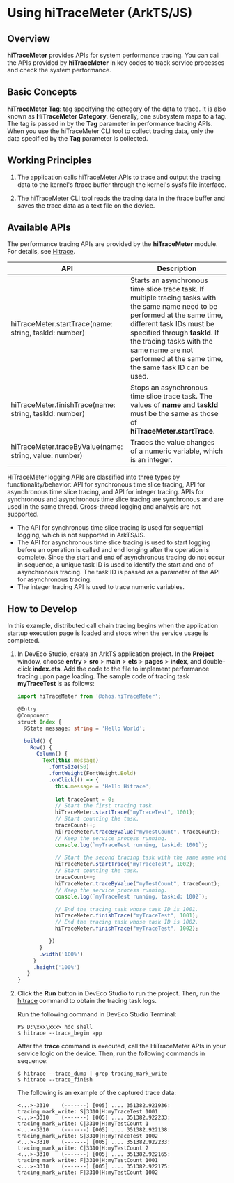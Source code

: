 # Using hiTraceMeter (ArkTS/JS)

## Overview

**hiTraceMeter** provides APIs for system performance tracing. You can call the APIs provided by **hiTraceMeter** in key codes to track service processes and check the system performance.

## Basic Concepts

**hiTraceMeter Tag**: tag specifying the category of the data to trace. It is also known as **HiTraceMeter Category**. Generally, one subsystem maps to a tag. The tag is passed in by the **Tag** parameter in performance tracing APIs. When you use the hiTraceMeter CLI tool to collect tracing data, only the data specified by the **Tag** parameter is collected.

## Working Principles

1. The application calls hiTraceMeter APIs to trace and output the tracing data to the kernel's ftrace buffer through the kernel's sysfs file interface.

2. The hiTraceMeter CLI tool reads the tracing data in the ftrace buffer and saves the trace data as a text file on the device.

## Available APIs

The performance tracing APIs are provided by the **hiTraceMeter** module. For details, see [Hitrace](../reference/apis-performance-analysis-kit/js-apis-hitracemeter.md).

| API| Description| 
| -------- | -------- |
| hiTraceMeter.startTrace(name: string, taskId: number) | Starts an asynchronous time slice trace task. If multiple tracing tasks with the same name need to be performed at the same time, different task IDs must be specified through **taskId**. If the tracing tasks with the same name are not performed at the same time, the same task ID can be used.| 
| hiTraceMeter.finishTrace(name: string, taskId: number) | Stops an asynchronous time slice trace task. The values of **name** and **taskId** must be the same as those of **hiTraceMeter.startTrace**. | 
| hiTraceMeter.traceByValue(name: string, value: number) | Traces the value changes of a numeric variable, which is an integer.| 

HiTraceMeter logging APIs are classified into three types by functionality/behavior: API for synchronous time slice tracing, API for asynchronous time slice tracing, and API for integer tracing. APIs for synchronous and asynchronous time slice tracing are synchronous and are used in the same thread. Cross-thread logging and analysis are not supported.

- The API for synchronous time slice tracing is used for sequential logging, which is not supported in ArkTS/JS.
- The API for asynchronous time slice tracing is used to start logging before an operation is called and end longing after the operation is complete. Since the start and end of asynchronous tracing do not occur in sequence, a unique task ID is used to identify the start and end of asynchronous tracing. The task ID is passed as a parameter of the API for asynchronous tracing.
- The integer tracing API is used to trace numeric variables.

## How to Develop

In this example, distributed call chain tracing begins when the application startup execution page is loaded and stops when the service usage is completed.

1. In DevEco Studio, create an ArkTS application project. In the **Project** window, choose **entry** > **src** > **main** > **ets** > **pages** > **index**, and double-click **index.ets**. Add the code to the file to implement performance tracing upon page loading. The sample code of tracing task **myTraceTest** is as follows:

   ```ts
   import hiTraceMeter from '@ohos.hiTraceMeter';
   
   @Entry
   @Component
   struct Index {
     @State message: string = 'Hello World';
   
     build() {
       Row() {
         Column() {
           Text(this.message)
             .fontSize(50)
             .fontWeight(FontWeight.Bold)
             .onClick(() => {
               this.message = 'Hello Hitrace';
                
               let traceCount = 0;
               // Start the first tracing task.
               hiTraceMeter.startTrace("myTraceTest", 1001);
               // Start counting the task.
               traceCount++;
               hiTraceMeter.traceByValue("myTestCount", traceCount);
               // Keep the service process running.
               console.log(`myTraceTest running, taskid: 1001`);
                 
               // Start the second tracing task with the same name while the first task is still running. The tasks are running concurrently and therefore their taskId must be different.
               hiTraceMeter.startTrace("myTraceTest", 1002);
               // Start counting the task.
               traceCount++;
               hiTraceMeter.traceByValue("myTestCount", traceCount);
               // Keep the service process running.
               console.log(`myTraceTest running, taskid: 1002`);
   
               // End the tracing task whose task ID is 1001.
               hiTraceMeter.finishTrace("myTraceTest", 1001);
               // End the tracing task whose task ID is 1002.
               hiTraceMeter.finishTrace("myTraceTest", 1002);

             })
          }
          .width('100%')
        }
        .height('100%')
      }
   }
   ```

2. Click the **Run** button in DevEco Studio to run the project. Then, run the [hitrace](hitrace.md) command to obtain the tracing task logs.
   
   Run the following command in DevEco Studio Terminal:

   ```shell
   PS D:\xxx\xxx> hdc shell
   $ hitrace --trace_begin app
   ```

   After the **trace** command is executed, call the HiTraceMeter APIs in your service logic on the device. Then, run the following commands in sequence:

   ```shell
   $ hitrace --trace_dump | grep tracing_mark_write
   $ hitrace --trace_finish
   ```

   The following is an example of the captured trace data:

   ```text
   <...>-3310    (-------) [005] .... 351382.921936: tracing_mark_write: S|3310|H:myTraceTest 1001
   <...>-3310    (-------) [005] .... 351382.922233: tracing_mark_write: C|3310|H:myTestCount 1
   <...>-3310    (-------) [005] .... 351382.922138: tracing_mark_write: S|3310|H:myTraceTest 1002
   <...>-3310    (-------) [005] .... 351382.922233: tracing_mark_write: C|3310|H:myTestCount 2
   <...>-3310    (-------) [005] .... 351382.922165: tracing_mark_write: F|3310|H:myTestCount 1001
   <...>-3310    (-------) [005] .... 351382.922175: tracing_mark_write: F|3310|H:myTestCount 1002
   ```
